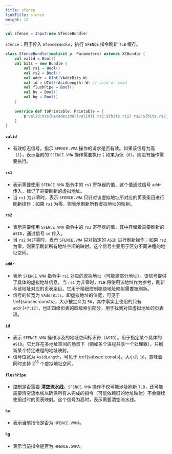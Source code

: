 ```yaml
---
title: sfence
linkTitle: sfence
weight: 12
---
```


```scala
val sfence = Input(new SfenceBundle)
```

`sfence`：用于传入 `SfenceBundle`，执行 `SFENCE` 指令刷新 `TLB` 缓存。

```scala
class SfenceBundle(implicit p: Parameters) extends XSBundle {
    val valid = Bool()
    val bits = new Bundle {
        val rs1 = Bool()
        val rs2 = Bool()
        val addr = UInt(VAddrBits.W)
        val id = UInt((AsidLength).W) // asid or vmid
        val flushPipe = Bool()
        val hv = Bool()
        val hg = Bool()
    }
    
    override def toPrintable: Printable = {
        p"valid:0x${Hexadecimal(valid)} rs1:${bits.rs1} rs2:${bits.rs2} addr:${Hexadecimal(bits.addr)}, flushPipe:${bits.flushPipe}"
    }
}
```

#### `valid`
- 有效标志信号，指示 `SFENCE.VMA` 操作的请求是否有效。如果该信号为高（`1`），表示当前的 `SFENCE.VMA` 操作需要执行；如果为低（`0`），则没有操作需要执行。

#### `rs1`
- 表示需要使用 `SFENCE.VMA` 指令中的 `rs1` 寄存器的值，这个值通过信号 `addr` 传入，标记了需要刷新的虚拟地址。
- 当 `rs1` 为非零时，表示 `SFENCE.VMA` 只针对该虚拟地址所对应的页表条目进行刷新操作；如果 `rs1` 为零，则表示刷新所有虚拟地址的映射。

#### `rs2`
- 表示需要使用 `SFENCE.VMA` 指令中的 `rs2` 寄存器的值，其中存储着需要刷新的 `ASID`，通过信号 `id` 传入。
- 当 `rs2` 为非零时，表示 `SFENCE.VMA` 只对指定的 `ASID` 进行刷新操作；如果 `rs2` 为零，则表示刷新所有地址空间的映射。这个信号主要用于区分不同进程的地址空间。

#### `addr`
- 表示 `SFENCE.VMA` 指令中 `rs1` 对应的虚拟地址（可能是部分地址）。该信号提供了具体的虚拟地址信息，当 `rs1` 为非零时，`TLB` 将使用该地址作为参考，刷新与该地址对应的页表条目。它用于精细控制哪些地址映射需要被刷新。
- 信号的位宽为 `VAddrBits`，即虚拟地址的位宽，可见于 \ref{subsec:consts}，大小被定义为 `50`，其中事实上使用的只有 `addr[47:12]`，也即四级页表的四级索引部分，用于找到对应虚拟地址的页表项。

#### `id`
- 表示 `SFENCE.VMA` 操作涉及的地址空间标识符（`ASID`）。用于指定某个具体的 `ASID`。它允许在多地址空间的场景下（例如多个进程共享一个处理器），只刷新某个特定进程的地址映射。
- 信号位宽为 `AsidLength`，可见于 \ref{subsec:consts}，大小为 `16`，意味着同时支持 $2^{16}$ 个虚拟地址空间。

#### `flushPipe`
- 控制是否需要 **清空流水线**。`SFENCE.VMA` 操作不仅可能涉及刷新 `TLB`，还可能需要清空流水线以确保所有未完成的指令（可能依赖旧的地址映射）不会继续使用过时的页表映射。这个信号为高时，表示需要清空流水线。

#### `hv`
- 表示当前指令是否为 `HFENCE.VVMA`。

#### `hg`
- 表示当前指令是否为 `HFENCE.GVMA`。